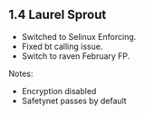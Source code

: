 ## 1.4 Laurel Sprout

- Switched to Selinux Enforcing.
- Fixed bt calling issue.
- Switch to raven February FP.


Notes:
- Encryption disabled
- Safetynet passes by default


